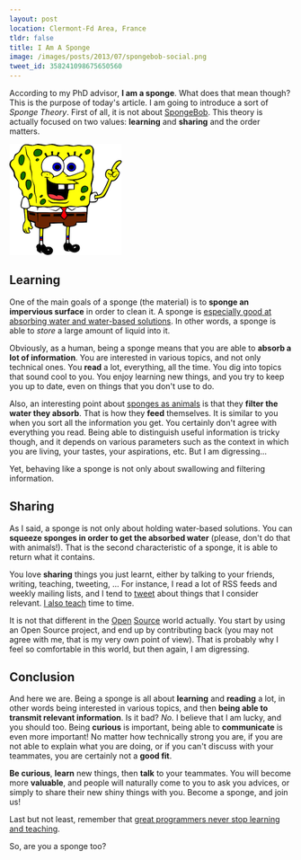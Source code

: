 ```yaml
---
layout: post
location: Clermont-Fd Area, France
tldr: false
title: I Am A Sponge
image: /images/posts/2013/07/spongebob-social.png
tweet_id: 358241098675650560
---
```


According to my PhD advisor, **I am a sponge**. What does that mean though? This
is the purpose of today's article. I am going to introduce a sort of _Sponge
Theory_. First of all, it is not about
[SpongeBob](https://en.wikipedia.org/wiki/SpongeBob_SquarePants). This theory is
actually focused on two values: **learning** and **sharing** and the order
matters.

![](/images/posts/spongebob.png)

## Learning

One of the main goals of a sponge (the material) is to **sponge an impervious
surface** in order to clean it. A sponge is [especially good at absorbing water
and water-based solutions](<http://en.wikipedia.org/wiki/Sponge_(material)>). In
other words, a sponge is able to _store_ a large amount of liquid into it.

Obviously, as a human, being a sponge means that you are able to **absorb a lot
of information**. You are interested in various topics, and not only technical
ones.
You **read** a lot, everything, all the time. You dig into topics that sound
cool to you. You enjoy learning new things, and you try to keep you up to date,
even on things that you don't use to do.

Also, an interesting point about [sponges as
animals](https://en.wikipedia.org/wiki/Sponge) is that they **filter the water
they absorb**. That is how they **feed** themselves. It is similar to you when
you sort all the information you get. You certainly don't agree with everything
you read. Being able to distinguish useful information is tricky though, and it
depends on various parameters such as the context in which you are living, your
tastes, your aspirations, etc. But I am digressing...

Yet, behaving like a sponge is not only about swallowing and filtering
information.

## Sharing

As I said, a sponge is not only about holding water-based solutions. You can
**squeeze sponges in order to get the absorbed water** (please, don't do that
with animals!). That is the second characteristic of a sponge, it is able to
return what it contains.

You love **sharing** things you just learnt, either by talking to your friends,
writing, teaching, tweeting, ... For instance, I read a lot of RSS feeds and
weekly mailing lists, and I tend to [tweet](http://twitter.com/couac) about
things that I consider relevant. [I also
teach](/2013/06/07/teaching-is-the-best-way-to-learn/) time to time.

It is not that different in the
[Open](http://williamdurand.fr/2012/01/16/did-i-tell-you-open-source-was-awesome/)
[Source](http://williamdurand.fr/2013/07/04/on-open-sourcing-libraries/)
world actually. You start by using an Open Source project, and end up by
contributing back (you may not agree with me, that is my very own point of view).
That is probably why I feel so comfortable in this world, but then again, I am
digressing.

## Conclusion

And here we are. Being a sponge is all about **learning** and **reading** a lot,
in other words being interested in various topics, and then **being able to
transmit relevant information**. Is it bad? _No._ I believe that I am lucky, and
you should too. Being **curious** is important, being able to **communicate** is
even more important! No matter how technically strong you are, if you are not
able to explain what you are doing, or if you can't discuss with your teammates,
you are certainly not a **good fit**.

**Be curious**, **learn** new things, then **talk** to your teammates. You will
become more **valuable**, and people will naturally come to you to ask you
advices, or simply to share their new shiny things with you. Become a sponge,
and join us!

Last but not least, remember that [great programmers never stop learning and
teaching](http://37signals.com/svn/posts/3559-my-observations-about-teaching-and-learning-programming).

So, are you a sponge too?
